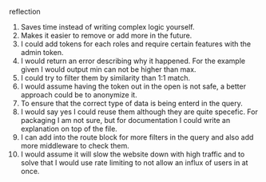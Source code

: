 reflection
1.	Saves time instead of writing complex logic yourself.
2.	Makes it easier to remove or add more in the future.
3.	I could add tokens for each roles and require certain features with the admin token.
4.	I would return an error describing why it happened. For the example given I would output min can not be higher than max.
5.	I could try to filter them by similarity than 1:1 match.
6.	I would assume having the token out in the open is not safe, a better approach could be to anonymize it.
7.	To ensure that the correct type of data is being enterd in the query.
8.	I would say yes I could reuse them although they are quite specefic. For packaging I am not sure, but for documentation I could write an explanation on top of the file.
9.	I can add into the route block for more filters in the query and also add more middleware to check them.
10.	I would assume it will slow the website down with high traffic and to solve that I would use rate limiting to not allow an influx of users in at once.

